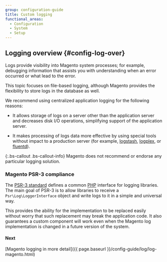 ```yaml
---
group: configuration-guide
title: Custom logging
functional_areas:
  - Configuration
  - System
  - Setup
---
```


## Logging overview {#config-log-over}

Logs provide visibility into Magento system processes; for example, debugging information that assists you with understanding when an error occurred or what lead to the error.

This topic focuses on file-based logging, although Magento provides the flexibility to store logs in the database as well.

We recommend using centralized application logging for the following reasons:

* It allows storage of logs on a server other than the application server and decreases disk I/O operations, simplifying support of the application server.

* It makes processing of logs data more effective by using special tools without impact to a production server (for example, [logstash](https://www.elastic.co/products/logstash), [logplex](https://devcenter.heroku.com/articles/logplex), or [fluentd](http://www.fluentd.org)).

{:.bs-callout .bs-callout-info}
Magento does not recommend or endorse any particular logging solution.

### Magento PSR-3 compliance

The [PSR-3 standard](https://zendframework.github.io/zend-log/psr3) defines a common [PHP](https://glossary.magento.com/php) interface for logging libraries. The main goal of PSR-3 is to allow libraries to receive a `Psr\Log\LoggerInterface` object and write logs to it in a simple and universal way.

This provides the ability for the implementation to be replaced easily without worry that such replacement may break the application code. It also guarantees a custom component will work even when the Magento log implementation is changed in a future version of the system.

#### Next
[Magento logging in more detail]({{ page.baseurl }}/config-guide/log/log-magento.html)
